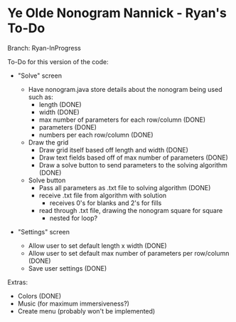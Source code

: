 # Ye Olde Nonogram Nannick - Ryan's To-Do
Branch: Ryan-InProgress

To-Do for this version of the code:
- "Solve" screen
  - Have nonogram.java store details about the nonogram being used such as:
    - length (DONE)
    - width (DONE)
    - max number of parameters for each row/column (DONE)
    - parameters (DONE)
    - numbers per each row/column (DONE)
  - Draw the grid
    - Draw grid itself based off length and width (DONE)
    - Draw text fields based off of max number of parameters (DONE)
    - Draw a solve button to send parameters to the solving algorithm (DONE)
  - Solve button
    - Pass all parameters as .txt file to solving algorithm (DONE)
    - receive .txt file from algorithm with solution 
      - receives 0's for blanks and 2's for fills
    - read through .txt file, drawing the nonogram square for square
      - nested for loop?
      
- "Settings" screen
  - Allow user to set default length x width (DONE)
  - Allow user to set default max number of parameters per row/column (DONE)
  - Save user settings (DONE)

Extras:
- Colors (DONE)
- Music (for maximum immersiveness?)
- Create menu (probably won't be implemented)
